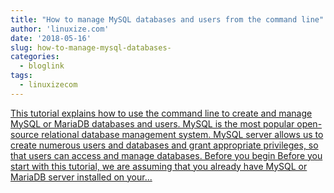```yaml
---
title: "How to manage MySQL databases and users from the command line"
author: 'linuxize.com'
date: '2018-05-16'
slug: how-to-manage-mysql-databases-
categories:
  - bloglink
tags:
  - linuxizecom
---
```


[This tutorial explains how to use the command line to create and manage MySQL or MariaDB databases and users. MySQL is the most popular open-source relational database management system. MySQL server allows us to create numerous users and databases and grant appropriate privileges, so that users can access and manage databases. Before you begin Before you start with this tutorial, we are assuming that you already have MySQL or MariaDB server installed on your...<click to read more>](https://linuxize.com/post/how-to-manage-mysql-databases-and-users-from-the-command-line/)

